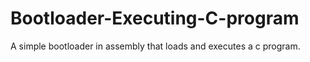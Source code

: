 # Bootloader-Executing-C-program
A simple bootloader in assembly that loads and executes a c program.
